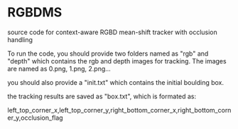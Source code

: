 # RGBDMS
source code for context-aware RGBD mean-shift tracker with occlusion handling

To run the code, you should provide two folders named as "rgb" and "depth" which contains the rgb and depth images for tracking.
The images are named as 0.png, 1.png, 2.png...

you should also provide a "init.txt" which contains the initial boulding box.

the tracking results are saved as "box.txt", which is formated as:

left_top_corner_x,left_top_corner_y,right_bottom_corner_x,right_bottom_corner_y,occlusion_flag
